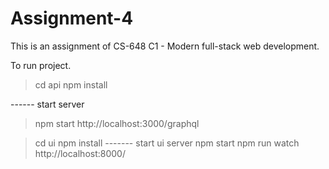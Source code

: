 # Assignment-4

This is an assignment of CS-648 C1 - Modern full-stack web development.

To run project.
> cd api 
> npm install

------ start server
> npm start 
> http://localhost:3000/graphql


> cd ui
> npm install
------- start ui server
> npm start
> npm run watch
>  http://localhost:8000/
